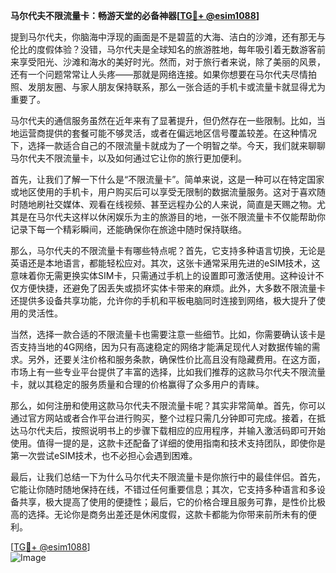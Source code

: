 **马尔代夫不限流量卡：畅游天堂的必备神器[[TG💪+ @esim1088](https://t.me/s/esim1088)]**

提到马尔代夫，你脑海中浮现的画面是不是碧蓝的大海、洁白的沙滩，还有那无与伦比的度假体验？没错，马尔代夫是全球知名的旅游胜地，每年吸引着无数游客前来享受阳光、沙滩和海水的美好时光。然而，对于旅行者来说，除了美丽的风景，还有一个问题常常让人头疼——那就是网络连接。如果你想要在马尔代夫尽情拍照、发朋友圈、与家人朋友保持联系，那么一张合适的手机卡或流量卡就显得尤为重要了。

马尔代夫的通信服务虽然在近年来有了显著提升，但仍然存在一些限制。比如，当地运营商提供的套餐可能不够灵活，或者在偏远地区信号覆盖较差。在这种情况下，选择一款适合自己的不限流量卡就成为了一个明智之举。今天，我们就来聊聊马尔代夫不限流量卡，以及如何通过它让你的旅行更加便利。

首先，让我们了解一下什么是“不限流量卡”。简单来说，这是一种可以在特定国家或地区使用的手机卡，用户购买后可以享受无限制的数据流量服务。这对于喜欢随时随地刷社交媒体、观看在线视频、甚至远程办公的人来说，简直是天赐之物。尤其是在马尔代夫这样以休闲娱乐为主的旅游目的地，一张不限流量卡不仅能帮助你记录下每一个精彩瞬间，还能确保你在旅途中随时保持联络。

那么，马尔代夫的不限流量卡有哪些特点呢？首先，它支持多种语言切换，无论是英语还是本地语言，都能轻松应对。其次，这张卡通常采用先进的eSIM技术，这意味着你无需更换实体SIM卡，只需通过手机上的设置即可激活使用。这种设计不仅方便快捷，还避免了因丢失或损坏实体卡带来的麻烦。此外，大多数不限流量卡还提供多设备共享功能，允许你的手机和平板电脑同时连接到网络，极大提升了使用的灵活性。

当然，选择一款合适的不限流量卡也需要注意一些细节。比如，你需要确认该卡是否支持当地的4G网络，因为只有高速稳定的网络才能满足现代人对数据传输的需求。另外，还要关注价格和服务条款，确保性价比高且没有隐藏费用。在这方面，市场上有一些专业平台提供了丰富的选择，比如我们推荐的这款马尔代夫不限流量卡，就以其稳定的服务质量和合理的价格赢得了众多用户的青睐。

那么，如何注册和使用这款马尔代夫不限流量卡呢？其实非常简单。首先，你可以通过官方网站或者合作平台进行购买，整个过程只需几分钟即可完成。接着，在抵达马尔代夫后，按照说明书上的步骤下载相应的应用程序，并输入激活码即可开始使用。值得一提的是，这款卡还配备了详细的使用指南和技术支持团队，即使你是第一次尝试eSIM技术，也不必担心会遇到困难。

最后，让我们总结一下为什么马尔代夫不限流量卡是你旅行中的最佳伴侣。首先，它能让你随时随地保持在线，不错过任何重要信息；其次，它支持多种语言和多设备共享，极大提高了使用的便捷性；最后，它的价格合理且服务可靠，是性价比极高的选择。无论你是商务出差还是休闲度假，这款卡都能为你带来前所未有的便利。

[[TG💪+ @esim1088](https://t.me/s/esim1088)]  
![Image](https://i.postimg.cc/4NQfJmqS/Snipaste-2025-05-13-00-14-12.png)